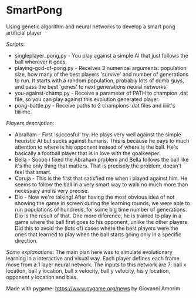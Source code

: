 # SmartPong
Using genetic algorithm and neural networks to develop a smart pong artificial player

*Scripts*:
 - singleplayer_pong.py - 
     You play against a simple AI that just follows the ball wherever it goes.
 - playing-god-of-pong.py - 
     Receives 3 numerical arguments: population size, how many of the best players 'survive' and number of generations to run. It starts with a random population, probably lots of dumb guys, and pass the best 'genes' to next generations neural networks.
 - you-against-champ.py - 
     Receive a parameter of PATH to champion .dat file, so you can play against this evolution generated player.
 - pong-battle.py - 
     Receive paths to 2 champions .dat files and iiiiit's tiiiiime.

*Players description*:
  - Abraham - 
      First 'succesful' try. He plays very well against the simple heuristic AI but sucks against humans. This is because he pays to much attention to where is his opponent instead of where is the ball. He's basically a football player that is in love with the goalkeeper.
  - Bella - 
      Soooo i fixed the Abraham problem and Bella follows the ball like it's the only thing that matters. That is precisely the problem, doesn't feel that smart.
  - Coruja - 
      This is the first that satisfied me when i played against him. He seems to follow the ball in a very smart way to walk no much more than necessary and is very precise.
  - Dio - 
      Now we're talking! After having the most obvious idea of not showing the game in screen during the learning rounds, we were able to run populations of hundreds, for some big time number of generations. Dio is the result of that. One more diference, he is trained to play in a game where the ball first goes to his opponent, unlike the other players. Did this to avoid the (lots of) cases where the best players were the ones that learned to play when the ball starts going only in a specific direction.
      
*Some explanations*:
  The main plan here was to simulate evolutionary learning in a interactive and visual way. Each player defines each frame move from a 1 layer neural network. The inputs to this network are 7: ball x location, ball y location, ball x velocity, ball y velocity, his y location, opponent y location and bias.
  
Made with pygame: https://www.pygame.org/news by Giovanni Amorim
